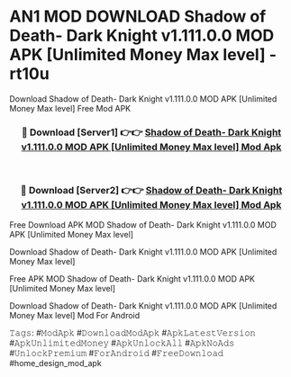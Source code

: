 # AN1 MOD DOWNLOAD Shadow of Death- Dark Knight v1.111.0.0 MOD APK [Unlimited Money Max level] - rt10u
Download Shadow of Death- Dark Knight v1.111.0.0 MOD APK [Unlimited Money Max level] Free Mod APK

<div align="center">
<h3>🔴 Download [Server1] 👉👉 <a href="https://apk-comot.site?title=Shadow_of_Death-_Dark_Knight_v1.111.0.0_MOD_APK_[Unlimited_Money_Max_level]">Shadow of Death- Dark Knight v1.111.0.0 MOD APK [Unlimited Money Max level] Mod Apk</a></h3><br>

<h3>🔴 Download [Server2] 👉👉 <a href="https://apk-comot.site?title=Shadow_of_Death-_Dark_Knight_v1.111.0.0_MOD_APK_[Unlimited_Money_Max_level]">Shadow of Death- Dark Knight v1.111.0.0 MOD APK [Unlimited Money Max level] Mod Apk</a></h3>
</div>


Free Download APK MOD Shadow of Death- Dark Knight v1.111.0.0 MOD APK [Unlimited Money Max level]

Download Shadow of Death- Dark Knight v1.111.0.0 MOD APK [Unlimited Money Max level] 

Free APK MOD Shadow of Death- Dark Knight v1.111.0.0 MOD APK [Unlimited Money Max level] 

Download Shadow of Death- Dark Knight v1.111.0.0 MOD APK [Unlimited Money Max level] Mod For Android

𝚃𝚊𝚐𝚜: #𝙼𝚘𝚍𝙰𝚙𝚔 #𝙳𝚘𝚠𝚗𝚕𝚘𝚊𝚍𝙼𝚘𝚍𝙰𝚙𝚔 #𝙰𝚙𝚔𝙻𝚊𝚝𝚎𝚜𝚝𝚅𝚎𝚛𝚜𝚒𝚘𝚗 #𝙰𝚙𝚔𝚄𝚗𝚕𝚒𝚖𝚒𝚝𝚎𝚍𝙼𝚘𝚗𝚎𝚢 #𝙰𝚙𝚔𝚄𝚗𝚕𝚘𝚌𝚔𝙰𝚕𝚕 #𝙰𝚙𝚔𝙽𝚘𝙰𝚍𝚜 #𝚄𝚗𝚕𝚘𝚌𝚔𝙿𝚛𝚎𝚖𝚒𝚞𝚖 #𝙵𝚘𝚛𝙰𝚗𝚍𝚛𝚘𝚒𝚍 #𝙵𝚛𝚎𝚎𝙳𝚘𝚠𝚗𝚕𝚘𝚊𝚍 #home_design_mod_apk